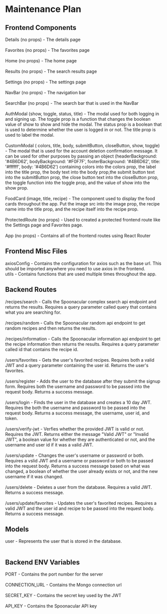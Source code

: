 # Maintenance Plan

## Frontend Components

Details (no props) - The details page
<br>
<br>
Favorites (no props) - The favorites page
<br>
<br>
Home (no props) - The home page
<br>
<br>
Results (no props) - The search results page
<br>
<br>
Settings (no props) - The settings page
<br>
<br>
NavBar (no props) - The navigation bar
<br>
<br>
SearchBar (no props) - The search bar that is used in the NavBar
<br>
<br>
AuthModal (show, toggle, status, title) - The modal used for both logging in and signing up. The toggle prop is a function that changes the boolean value of show to show and hide the modal. The status prop is a boolean that is used to determine whether the user is logged in or not. The title prop is used to label the modal.
<br>
<br>
CustomModal ( colors, title, body, submitButton, closeButton, show, toggle) - The modal that is used for the account deletion confirmation message. It can be used for other purposes by passing an object (headerBackground: '#4B6D62', bodyBackground: '#F0F7F', footerBackground: '#4B6D62', title: '#ffffff', body: '#4B6D62') containing colors into the colors prop, the label into the title prop, the body text into the body prop,the submit button text into the submitButton prop, the close button text into the closeButton prop, the toggle function into the toggle prop, and the value of show into the show prop.
<br>
<br>
FoodCard (image, title, recipe) - The component used to display the food cards throughout the app. Put the image src into the image prop, the recipe name into the title prop, and the recipe itself into the recipe prop.
<br>
<br>
ProtectedRoute (no props) - Used to created a protected frontend route like the Settings page and Favorites page.
<br>
<br>
App (no props) - Contains all of the frontend routes using React Router
<br>

## Frontend Misc Files

axiosConfig - Contains the configuration for axios such as the base url. This should be imported anywhere you need to use axios in the frontend.
<br>
utils - Contains functions that are used multiple times throughout the app.
<br>

## Backend Routes

/recipes/search - Calls the Spoonacular complex search api endpoint and returns the results. Requires a query parameter called query that contains what you are searching for.
<br>
<br>
/recipes/random - Calls the Spoonacular random api endpoint to get random recipes and then returns the results.
<br>
<br>
/recipes/information - Calls the Spoonacular information api endpoint to get the recipe information then returns the results. Requires a query parameter called id that contains the recipe id.
<br>
<br>
/users/favorites - Gets the user's favorited recipes. Requires both a valid JWT and a query parameter containing the user id. Returns the user's favorites.
<br>
<br>
/users/register - Adds the user to the database after they submit the signup form. Requires both the username and password to be passed into the request body. Returns a success message.
<br>
<br>
/users/login - Finds the user in the database and creates a 10 day JWT. Requires the both the username and password to be passed into the request body. Returns a success message, the username, user id, and token.
<br>
<br>
/users/verify-jwt - Verfies whether the provided JWT is valid or not. Requires the JWT. Returns either the message "Valid JWT" or "Invalid JWT", a boolean value for whether they are authenticated or not, and the username and user id if it was a valid JWT.
<br>
<br>
/users/update - Changes the user's username or password or both. Requires a vslid JWT and a username or password or both to be passed into the request body. Returns a success message based on what was changed, a boolean of whether the user already exists or not, and the new username if it was changed.
<br>
<br>
/users/delete - Deletes a user from the database. Requires a valid JWT. Returns a success message.
<br>
<br>
/users/update/favorites - Updates the user's favorited recipes. Requires a valid JWT and the user id and recipe to be passed into the request body. Returns a success message.
<br>

## Models

user - Represents the user that is stored in the database.\
<br>

## Backend ENV Variables

PORT - Contains the port number for the server
<br>
<br>
CONNECTION_URL - Contains the Mongo connection url
<br>
<br>
SECRET_KEY - Contains the secret key used by the JWT
<br>
<br>
API_KEY - Contains the Spoonacular API key
